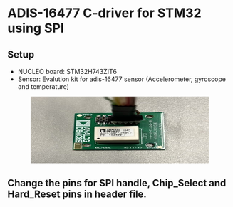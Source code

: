 # ADIS-16477 C-driver for STM32 using SPI


## Setup
* NUCLEO board: STM32H743ZIT6
* Sensor: Evalution kit for adis-16477 sensor (Accelerometer, gyroscope and temperature)

<div align=center>
<img src="/Pictures/board.jpg" width="400" height="150"/>
</div>

## Change the pins for SPI handle, Chip_Select and Hard_Reset pins in header file.


